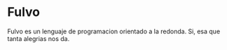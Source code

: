 # Fulvo

Fulvo es un lenguaje de programacion orientado a la redonda. Si, esa que tanta alegrias nos da.

